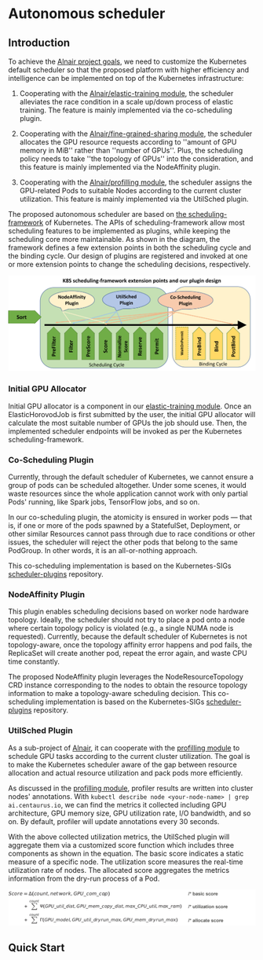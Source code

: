 # Autonomous scheduler

## Introduction
To achieve the [Alnair project goals](https://github.com/CentaurusInfra/alnair), we need to customize the Kubernetes default scheduler so that the proposed platform with higher efficiency and intelligence can be implemented on top of the Kubernetes infrastructure:

1) Cooperating with the [Alnair/elastic-training module](https://github.com/CentaurusInfra/alnair/tree/main/elastic-training), the scheduler alleviates the race condition in a scale up/down process of elastic training. The feature is mainly implemented via the co-scheduling plugin. 

2) Cooperating with the [Alnair/fine-grained-sharing module](https://github.com/CentaurusInfra/alnair/tree/main/fine-grained-sharing), the scheduler allocates the GPU resource requests according to ''amount of GPU memory in MiB'' rather than ''number of GPUs''. Plus, the scheduling policy needs to take ''the topology of GPUs'' into the consideration, and this feature is mainly implemented via the NodeAffinity plugin. 

3) Cooperating with the [Alnair/profilling module](https://github.com/CentaurusInfra/alnair/tree/main/profiling), the scheduler assigns the GPU-related Pods to suitable Nodes according to the current cluster utilization. This feature is mainly implemented via the UtilSched plugin. 

The proposed autonomous scheduler are based on [the scheduling-framework](https://github.com/kubernetes/enhancements/blob/master/keps/sig-scheduling/20180409-scheduling-framework.md) of Kubernetes. The APIs of scheduling-framework allow most scheduling features to be implemented as plugins, while keeping the scheduling core more maintainable. As shown in the diagram, the framework defines a few extension points in both the scheduling cycle and the binding cycle. Our design of plugins are registered and invoked at one or more extension points to change the scheduling decisions, respectively. 

![Diagram](./UtilSched/img/diagram.png)

### Initial GPU Allocator 

Initial GPU allocator is a component in our [elastic-training module](../elastic-training/controllers/scheduler.go). Once an ElasticHorovodJob is first submitted by the user, the initial GPU allocator will calculate the most suitable number of GPUs the job should use. Then, the implemented scheduler endpoints will be invoked as per the Kubernetes scheduling-framework. 

### Co-Scheduling Plugin

Currently, through the default scheduler of Kubernetes, we cannot ensure a group of pods can be scheduled altogether. Under some scenes, it would waste resources since the whole application cannot work with only partial Pods' running, like Spark jobs, TensorFlow jobs, and so on. 

In our co-scheduling plugin, the atomicity is ensured in worker pods — that is, if one or more of the pods spawned by a StatefulSet, Deployment, or other similar Resources cannot pass through due to race conditions or other issues, the scheduler will reject the other pods that belong to the same PodGroup. In other words, it is an all-or-nothing approach. 

This co-scheduling implementation is based on the Kubernetes-SIGs [scheduler-plugins](https://github.dcom/kubernetes-sigs/scheduler-plugins) repository. 

### NodeAffinity Plugin

This plugin enables scheduling decisions based on worker node hardware topology. Ideally, the scheduler should not try to place a pod onto a node where certain topology policy is violated (e.g., a single NUMA node is requested). Currently, because the default scheduler of Kubernetes is not topology-aware, once the topology affinity error happens and pod fails, the ReplicaSet will create another pod, repeat the error again, and waste CPU time constantly.  

The proposed NodeAffinity plugin leverages the NodeResourceTopology CRD instance corresponding to the nodes to obtain the resource topology information to make a topology-aware scheduling decision. This co-scheduling implementation is based on the Kubernetes-SIGs [scheduler-plugins](https://github.dcom/kubernetes-sigs/scheduler-plugins) repository. 

### UtilSched Plugin

As a sub-project of [Alnair](https://github.com/CentaurusInfra/alnair), it can cooperate with the [profilling module](https://github.com/CentaurusInfra/alnair/tree/main/profiling) to schedule GPU tasks according to the current cluster utilization. The goal is to make the Kubernetes scheduler aware of the gap between resource allocation and actual resource utilization and pack pods more efficiently. 

As discussed in the [profilling module](https://github.com/CentaurusInfra/alnair/tree/main/profiling), profiler results are written into cluster nodes' annotations. With ```kubectl describe node <your-node-name> | grep ai.centaurus.io```, we can find the metrics it collected including GPU architecture, GPU memory size, GPU utilization rate, I/O bandwidth, and so on. By default, profiler will update annotations every 30 seconds.

With the above collected utilization metrics, the UtilSched plugin will aggregate them via a customized score function which includes three components as shown in the equation. The basic score indicates a static measure of a specific node. The utilization score measures the real-time utilization rate of nodes. The allocated score aggregates the metrics information from the dry-run process of a Pod.  

![Diagram](./UtilSched/img/score_function.png)

## Quick Start